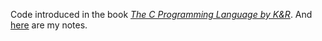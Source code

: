 Code introduced in the book *[The C Programming Language by K&R](https://en.wikipedia.org/wiki/The_C_Programming_Language "The C Programming Language wikipedia page")*. And [here](https://github.com/thomjiji/cnotes) are my notes.
